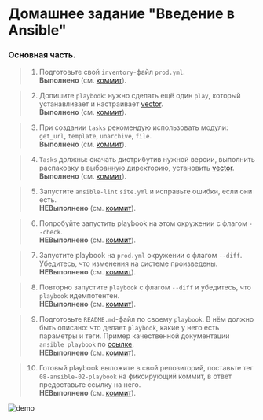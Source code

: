 # Домашнее задание "Введение в Ansible"

### Основная часть.

> 1. Подготовьте свой `inventory`-файл `prod.yml`.  
**Выполнено** (см. [коммит](https://github.com/ipodovalov/devops-netology/commit/856115c)).

> 2. Допишите `playbook`: нужно сделать ещё один `play`, который устанавливает и настраивает [vector](https://vector.dev/).  
**Выполнено** (см. [коммит](https://github.com/ipodovalov/devops-netology/commit/376ff02)).

> 3. При создании `tasks` рекомендую использовать модули: `get_url`, `template`, `unarchive`, `file`.  
**Выполнено** (см. [коммит](https://github.com/ipodovalov/devops-netology/commit/0aee023)).

> 4. `Tasks` должны: скачать дистрибутив нужной версии, выполнить распаковку в выбранную директорию, установить [vector](https://vector.dev/).  
**Выполнено** (см. [коммит](https://github.com/ipodovalov/devops-netology/commit/0aee023)).

> 5. Запустите `ansible-lint` `site.yml` и исправьте ошибки, если они есть.  
**НЕВыполнено** (см. [коммит](https://github.com/ipodovalov/devops-netology/commit/)).

> 6. Попробуйте запустить playbook на этом окружении с флагом `--check`.  
**НЕВыполнено** (см. [коммит](https://github.com/ipodovalov/devops-netology/commit/)).

> 7. Запустите playbook на `prod.yml` окружении с флагом `--diff`. Убедитесь, что изменения на системе произведены.  
**НЕВыполнено** (см. [коммит](https://github.com/ipodovalov/devops-netology/commit/)).

> 8. Повторно запустите `playbook` с флагом `--diff` и убедитесь, что `playbook` идемпотентен.  
**НЕВыполнено** (см. [коммит](https://github.com/ipodovalov/devops-netology/commit/)).

> 9. Подготовьте `README.md`-файл по своему `playbook`. В нём должно быть описано: что делает `playbook`, какие у него есть параметры и теги. Пример качественной документации `ansible playbook` по [ссылке](https://github.com/opensearch-project/ansible-playbook).  
**НЕВыполнено** (см. [коммит](https://github.com/ipodovalov/devops-netology/commit/)).

> 10. Готовый playbook выложите в свой репозиторий, поставьте тег `08-ansible-02-playbook` на фиксирующий коммит, в ответ предоставьте ссылку на него.  
**НЕВыполнено** (см. [коммит](https://github.com/ipodovalov/devops-netology/commit/)).


![demo](./images/5.png)

